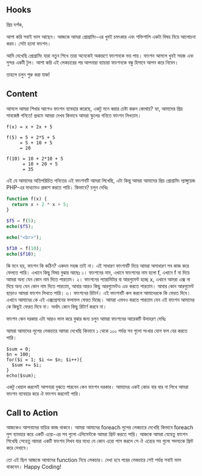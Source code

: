## Hooks
প্রিয় দর্শক,

আশা করি সবাই ভাল আছেন। আজকে আমরা প্রোগ্রামিং-এর খুবই চমৎকার এবং শক্তিশালি একটা বিষয় নিয়ে আলোচনা করব। সেটা হলো ফাংশন।

আমি দেখেছি প্রোগ্রামিং যারা নতুন শিখে তারা অনেকেই অকারণে ফাংশনকে ভয় পায়। ফাংশন আসলে খুবই সহজ এবং সুন্দর একটী টুল। আশা করি এই লেকচারের পর আপনারা ব্যাচারা ফাংশনকে বন্ধু হিসাবে আপন করে নিবেন।

তাহলে চলুন শুরু করা যাক!

## Content

আসলে আমরা শিখার আগেও ফাংশন ব্যাবহার করেছে, একটু মনে করার চেষ্টা করুন কোথায়? হ্যা, আমাদের প্রিয় সাবজেক্ট গনিতে! প্রথমে আমরা দেখব কিভাবে আমরা স্কুলের গনিতে ফাংশন লিখতাম।

```
f(x) = x + 2x + 5

f(5) = 5 + 2*5 + 5
     = 5 + 10 + 5
     = 20

f(10) = 10 + 2*10 + 5
      = 10 + 20 + 5
      = 35
```

এই যে আমাদের অতিপরিচিত গনিতের এই ফাংশনটি আমরা লিখেছি, এটা কিন্তু আমরা আমাদের প্রিয় প্রোগ্রামিং ল্যাঙ্গুয়েজ PHP-এর মাধ্যমেও প্রকাশ করতে পারি। কিভাবে?
চলুন দেখিঃ

```php
function f(x) {
  return x + 2 * x + 5;
}

$f5 = f(5);
echo($f5);

echo("<br>");

$f10 = f(10);
echo($f10);
```

কি মনে হয়, ফাংশন কি কঠিন? একদম সহজ তাই না। এই সাধারণ ফাংশনটি দিয়ে আমরা অসাধারণ সব কাজ করে ফেলতে পারি। এখানে কিছু বিষয় বুঝার আছেঃ
১। ফাংশনের নাম, এখানে ফাংশনের নাম হলো f, এখানে f না দিয়ে আমরা অন্য যেন কোন নাম দিতে পারতাম।
২। ফাংশনের প্যারামিটার বা আরগুমেন্ট হচ্ছে x, এখানে আমরা এক্স না দিয়ে অন্য যেন কোন নাম দিতে পারতাম, আবার আরও কিছু আরগুমেন্টও এড করতে পারতাম। আবার কোন আরগুমেন্ট ছাড়াও আমরা ফাংশন লিখতে পারি।
৩। ফাংশনের রিটার্ন। এই ফাংশনটি কল করলে আমাদেরকে কি ফেরত দিবে। এখানে আমাদের কে এই এক্সপ্রেশনের ফলাফল ফেরত দিচ্ছে। আমরা এমনও করতে পারতাম যেন এই ফাংশন আমাদের কে কিছুই ফেরত দিবে না। অর্থাৎ কোন কিছু রিটার্ণ করবে না।

ফাংশন কেন দরকার এটা আরও ভাল করে বুঝার জন্য চলুন আমরা ফাংশনের আরেকটি উদাহরণ দেখিঃ

আমরা আমাদের লুপের লেকচারে আমরা দেখেছি কিভাবে ১ থেকে ১০০ পর্যন্ত সব গুলো সংখার যোগ ফল বের করতে পারি।

```
$sum = 0;
$n = 100;
for($i = 1; $i <= $n; $i++){
  $sum += $i;
}
echo($sum);
```

একটু খেয়াল করলেই আপনারা বুঝতে পারবেন কেন ফাংশন দরকার। আমাদের একই কোড বার বার না লিখে আমরা ফাংশন ব্যাবহার করে ঐ ফাংশন করলেই পারি।

## Call to Action
আজকেও আপনাদের বাড়ির কাজ থাকবে। আমরা আমাদের foreach লুপের লেকচারে দেখেছি কিভাবে foreach লুপ ব্যাবহার করে একটি এর‍্যে-এর সব গুলো এলিমেন্টকে আমরা প্রিন্ট করতে পারি। আজকে আমরা যেহেতু ফাংশন শিখেছি সেহেতু আমরা একটি ফাংশন লিখব যার মধ্যে যে কোন এর‍্যে পাস করলে সে ঐ এর‍্যের সব গুলো সদস্যকে প্রিন্ট করে দেখাবে।

তো এই ছিল আজকে আমাদের function নিয়ে লেকচার। দেখা হবে পরের লেকচারে সেই পর্যন্ত সবাই ভাল থাকবেন। Happy Coding!
